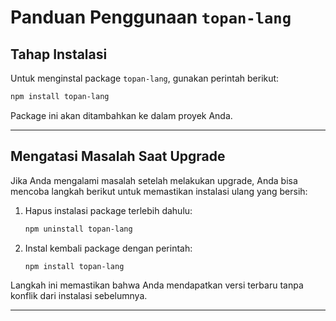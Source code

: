# Panduan Penggunaan `topan-lang`

## Tahap Instalasi

Untuk menginstal package `topan-lang`, gunakan perintah berikut:

```bash
npm install topan-lang
```

Package ini akan ditambahkan ke dalam proyek Anda.

---

## Mengatasi Masalah Saat Upgrade

Jika Anda mengalami masalah setelah melakukan upgrade, Anda bisa mencoba langkah berikut untuk memastikan instalasi ulang yang bersih:

1. Hapus instalasi package terlebih dahulu:

   ```bash
   npm uninstall topan-lang
   ```

2. Instal kembali package dengan perintah:

   ```bash
   npm install topan-lang
   ```

Langkah ini memastikan bahwa Anda mendapatkan versi terbaru tanpa konflik dari instalasi sebelumnya.

---
